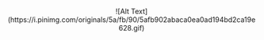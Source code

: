 <p align = "center">
  ![Alt Text](https://i.pinimg.com/originals/5a/fb/90/5afb902abaca0ea0ad194bd2ca19e628.gif)
</p>
